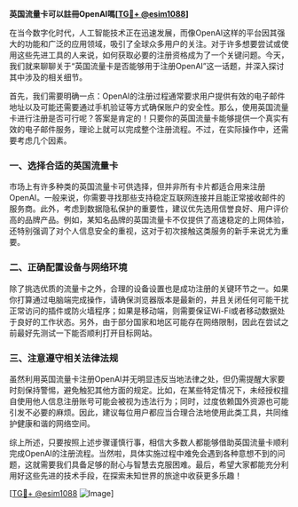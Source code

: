 **英国流量卡可以註冊OpenAI嗎[[TG💪+ @esim1088](https://t.me/s/esim1088)]**

在当今数字化时代，人工智能技术正在迅速发展，而像OpenAI这样的平台因其强大的功能和广泛的应用领域，吸引了全球众多用户的关注。对于许多想要尝试或使用这些先进工具的人来说，如何获取必要的注册资格成为了一个关键问题。今天，我们就来聊聊关于“英国流量卡是否能够用于注册OpenAI”这一话题，并深入探讨其中涉及的相关细节。

首先，我们需要明确一点：OpenAI的注册过程通常要求用户提供有效的电子邮件地址以及可能还需要通过手机验证等方式确保账户的安全性。那么，使用英国流量卡进行注册是否可行呢？答案是肯定的！只要你的英国流量卡能够提供一个真实有效的电子邮件服务，理论上就可以完成整个注册流程。不过，在实际操作中，还需要考虑几个因素。

### 一、选择合适的英国流量卡

市场上有许多种类的英国流量卡可供选择，但并非所有卡片都适合用来注册OpenAI。一般来说，你需要寻找那些支持稳定互联网连接并且能正常接收邮件的服务商。此外，考虑到数据隐私保护的重要性，建议优先选用信誉良好、用户评价高的品牌产品。例如，某知名品牌的英国流量卡不仅提供了高速稳定的上网体验，还特别强调了对个人信息安全的重视，这对于初次接触这类服务的新手来说尤为重要。

### 二、正确配置设备与网络环境

除了挑选优质的流量卡之外，合理的设备设置也是成功注册的关键环节之一。如果你打算通过电脑端完成操作，请确保浏览器版本是最新的，并且关闭任何可能干扰正常访问的插件或防火墙程序；如果是移动端，则需要保证Wi-Fi或者移动数据处于良好的工作状态。另外，由于部分国家和地区可能存在网络限制，因此在尝试之前最好先测试一下能否顺利打开目标网站。

### 三、注意遵守相关法律法规

虽然利用英国流量卡注册OpenAI并无明显违反当地法律之处，但仍需提醒大家要时刻保持警惕，避免触犯其他方面的规定。比如，在某些特定情况下，未经授权擅自使用他人信息注册账号可能会被视为违法行为；同时，过度依赖国外资源也可能引发不必要的麻烦。因此，建议每位用户都应当合理合法地使用此类工具，共同维护健康和谐的网络空间。

综上所述，只要按照上述步骤谨慎行事，相信大多数人都能够借助英国流量卡顺利完成OpenAI的注册流程。当然啦，具体实施过程中难免会遇到各种意想不到的问题，这就需要我们具备足够的耐心与智慧去克服困难。最后，希望大家都能充分利用好这些先进的技术手段，在探索未知世界的旅途中收获更多乐趣！

[[TG💪+ @esim1088](https://t.me/s/esim1088) ![Image](https://i.postimg.cc/4NQfJmqS/Snipaste-2025-05-13-00-14-12.png)]
